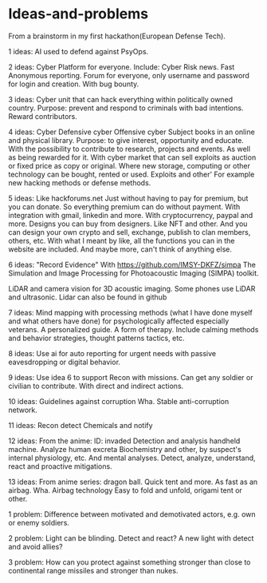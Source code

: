 # Ideas-and-problems
From a brainstorm in my first hackathon(European Defense Tech).

 1 ideas:
 AI used to defend against PsyOps.

 2 ideas:
 Cyber ​​Platform for everyone.
 Include:
 Cyber ​​Risk news.
 Fast Anonymous reporting.
 Forum for everyone, only username and password for login and creation. With bug bounty.

 3 ideas:
 Cyber ​​unit that can hack everything within politically owned country.
 Purpose: prevent and respond to criminals with bad intentions.
 Reward contributors.

 4 ideas:
 Cyber
 Defensive cyber
 Offensive cyber
 Subject books in an online and physical library.
 Purpose: to give interest, opportunity and educate. With the possibility to contribute to research, projects and events.
 As well as being rewarded for it. With cyber market that can sell exploits as auction or fixed price as copy or original.
 Where new storage, computing or other technology can be bought, rented or used. Exploits and other'
 For example  new hacking methods or defense methods.

 5 ideas:
 Like
 hackforums.net
 Just without having to pay for premium, but you can donate.
 So everything premium can do without payment.
 With integration with gmail, linkedin and more.
 With cryptocurrency, paypal and more.
 Designs you can buy from designers.  Like NFT and other.  And you can design your own crypto and sell, exchange, publish to clan members, others, etc.
 With what I meant by like, all the functions you can in the website are included.
 And maybe more, can't think of anything else.

 6 ideas:
 "Record Evidence"
 With
 https://github.com/IMSY-DKFZ/simpa
 The Simulation and Image Processing for Photoacoustic Imaging (SIMPA) toolkit.

 LiDAR and camera vision for 3D acoustic imaging.  Some phones use LiDAR and ultrasonic.
 Lidar can also be found in github

 7 ideas:
 Mind mapping with processing methods (what I have done myself and what others have done) for psychologically affected especially veterans.
 A personalized guide.
 A form of therapy.
 Include calming methods and behavior strategies, thought patterns tactics, etc.

 8 ideas:
 Use ai for auto reporting for urgent needs with passive eavesdropping or digital behavior.

 9 ideas:
 Use idea 6 to support Recon with missions.
 Can get any soldier or civilian to contribute.
 With direct and indirect actions.

 10 ideas:
 Guidelines against corruption
 Wha.  Stable anti-corruption network.
 
 11 ideas:
 Recon detect Chemicals and notify

 12 ideas:
 From the anime: ID: invaded
 Detection and analysis handheld machine.
 Analyze human excreta Biochemistry and other, by suspect's internal physiology, etc.
 And mental analyses.
 Detect, analyze, understand, react and proactive mitigations.

 13 ideas:
 From anime series: dragon ball.
 Quick tent and more.
 As fast as an airbag.
 Wha.  Airbag technology
 Easy to fold and unfold, origami tent or other.

 1 problem:
 Difference between motivated and demotivated actors, e.g.  own or enemy soldiers.

 2 problem:
 Light can be blinding.
 Detect and react? A new light with detect and avoid allies?

3 problem:
 How can you protect against something stronger than close to continental range missiles and stronger than nukes.
